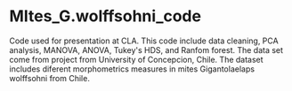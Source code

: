 # MItes_G.wolffsohni_code
Code used for presentation at CLA. This code include data cleaning, PCA analysis, MANOVA, ANOVA, Tukey's HDS, and Ranfom forest. The data set come from project from University of Concepcion, Chile. The dataset includes diferent morphometrics measures in mites Gigantolaelaps wolffsohni from Chile.

